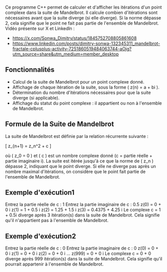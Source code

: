 Ce programme C++ permet de calculer et d'afficher les itérations d'un point complexe dans la suite de Mandelbrot. 
Il calcule combien d'itérations sont nécessaires avant que la suite diverge (si elle diverge). Si la norme dépasse
2, cela signifie que le point ne fait pas partie de l'ensemble de Mandelbrot. Vidéo présente sur X et Linkedln : 
- https://x.com/Sonwa_Dimitry/status/1845752708805861608
- https://www.linkedin.com/posts/dimitry-sonwa-132345311_mandelbrot-fractale-cplusplus-activity-7251860519484063744-aOjg?utm_source=share&utm_medium=member_desktop

## Fonctionnalités

- Calcul de la suite de Mandelbrot pour un point complexe donné.
- Affichage de chaque itération de la suite, sous la forme \( z(n) = a + bi \).
- Détermination du nombre d'itérations nécessaires pour que la suite diverge (si applicable).
- Affichage du statut du point complexe : il appartient ou non à l'ensemble de Mandelbrot.

## Formule de la Suite de Mandelbrot

La suite de Mandelbrot est définie par la relation récurrente suivante :

\[
z_{n+1} = z_n^2 + c
\]

où \( z_0 = 0 \) et \( c \) est un nombre complexe donné (c = partie réelle + partie imaginaire i). 
La suite est itérée jusqu'à ce que la norme de \( z_n \) dépasse 2, indiquant que le point diverge. 
Si elle ne diverge pas après un nombre maximal d'itérations, on considère que le point fait partie de l'ensemble de Mandelbrot.


## Exemple d'exécution1
Entrez la partie réelle de c : 1 
Entrez la partie imaginaire de c : 0.5 
z(0) = 0 + 0 i 
z(1) = 1 + 0.5 i 
z(2) = 1.25 + 1.5 i 
z(3) = 0.4375 + 4.25 i 
Le complexe c = 1 + 0.5i diverge après 3 itération(s) dans la suite de Mandelbrot.
Cela signifie qu'il n'appartient pas à l'ensemble de Mandelbrot.

## Exemple d'exécution2
Entrez la partie réelle de c : 0 
Entrez la partie imaginaire de c : 0
z(0) = 0 + 0 i 
z(1) = 0 + 0 i 
z(2) = 0 + 0 i 
...
z(999) = 0 + 0 i 
Le complexe c = 0 + 0 diverge après 999 itération(s) dans la suite de Mandelbrot.
Cela signifie qu'il pourrait appartenir à l'ensemble de Mandelbrot.
